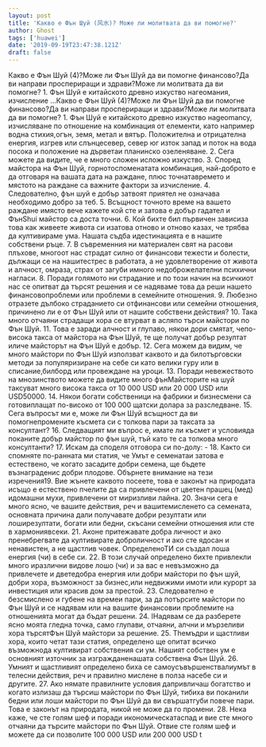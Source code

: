 ```yaml
---
layout: post
title: 'Какво е Фън Шуй (风水)? Може ли молитвата да ви помогне?'
author: Ghost
tags: ['huawei']
date: '2019-09-19T23:47:38.121Z'
draft: false
---
```


Какво е Фън Шуй (4)?Може ли Фън Шуй да ви помогне финансово?Да ви направи проспериращи и здрави?Може ли молитвата да ви помогне? 1. Фън Шуй е китайското древно изкуство нагеомания, изчисление ...Какво е Фън Шуй (4)?Може ли Фън Шуй да ви помогне финансово?Да ви направи проспериращи и здрави?Може ли молитвата да ви помогне? 1. Фън Шуй е китайското древно изкуство наgeomancy, изчисляване по отношение на комбинация от елементи, като например водна стихия,огън, земя, метал и вятър. Положителна и отрицателна енергия, изгрев или слънцесевер, север юг изток запад и поток на вода посока и положение на дърветаи планинско озеленяване. 2. Сега можете да видите, че е много сложен исложно изкуство. 3. Според майстора на Фън Шуй, горнотоспоменатата комбинация, най-доброто е да отговаря на вашата дата на раждане, плюс точнатавремето и мястото на раждане са важните фактори за изчисление. 4. Следователно, фън шуй е добър затвоят приятел не означава необходимо добро за теб. 5. Всъщност точното време на вашето раждане имясто вече кажете кой сте и затова е добър гадател и ФънShui майстор са доста точни. 6. Кой бихте бил първичен зависиза това как живеете живота си изатова отново и отново казах, че трябва да култивираме ума. Нашата съдба идестинацията е в нашите собствени ръце. 7. В съвременния ни материален свят на расови плъхове, многоот нас страдат силно от финансови тежести и болести, дължащи се на нашитестрес в работата, а не удовлетворение от живота и алчност, омраза, страх от загуби имного недоброжелателни психични нагласи. 8. Поради голямото ни страдание и по този начин на всичкиот нас се опитват да търсят решения и се надяваме това да реши нашето финансовопроблеми или проблеми в семейните отношения. 9. Любезно отразете дълбоко страданието си отфинансови или семейни отношения, причинено ли е от Фън Шуй или от нашите собствени действия? 10. Така много отчаяни страдащи хора се втурват в асляпо търси майстори по Фън Шуй. 11. Това е заради алчност и глупаво, някои дори смятат, чепо-висока такса от майстора на Фън Шуй, те ще получат добър резултат иличе майсторът на Фън Шуй е добър. 12. Сега можем да видим, че много майстори по Фън Шуй използват каквото и да билотърговски методи за популяризиране на себе си като велики гуру или в списание,билборд или провеждане на уроци. 13. Поради невежеството на мнозинството можете да видите много фънМайсторите на шуй таксуват много висока такса от 10 000 USD или 20 000 USD или USD50000. 14. Някои богати собственици на фабрики и бизнесмени са готовиплащат по-високо от 100 000 щатски долара за разследване. 15. Сега въпросът ми е, може ли Фън Шуй всъщност да ви помогнепромените късмета си с толкова пари за таксата за консултант? 16. Следващият ми въпрос е, имате ли късмет и условияда поканите добър майстор по фън шуй, тъй като те са толкова много консултанти? 17. Искам да споделя отговора си по-долу: - 18. Както си спомняте по-ранната ми статия, че Умът е семенатаи затова е естествено, че когато засадите добри семена, ще бъдете възнаграденис добри плодове. Обърнете внимание на тези изречения19. Вие жънете каквото посеете, това е законът на природата исъщо е естествено пчелите да са привлечени от цветен прашец (мед) идомашни мухи, привлечени от миризливи лайна. 20. Значи сега е много ясно, че вашите действия, реч и вашитемисленето са семената, основната причина дали получавате добри резултати или лоширезултати, богати или бедни, скъсани семейни отношения или сте в хармониявсеки. 21. Аконе притежавате добра личност и ако пренебрегвате да култивирате доброличност и ако сте ядосан и ненавистен, а не щастлив човек. ОпределеноТИ си създал лоша енергия (чи) в себе си. 22. В този случай определено бихте привлекли много иразлични видове лошо (чи) и за вас е невъзможно да привлечете и дветедобра енергия или добри майстори по фън шуй, добри хора, възможност за бизнес,или недвижими имоти или курорт за инвестиция или красив дом за престой. 23. Следователно е безсмислено и губене на времеи пари, за да потърсите майстори по Фън Шуй и се надявам или на вашите финансовии проблемите на отношенията могат да бъдат решени. 24. IНадявам се да разберете ясно моята гледна точка, само глупави, отчаяни, алчни и мързеливи хора търсятФън Шуй майстори за решение. 25. Theмъдри и щастливи хора, които четат тази статия, определено ще опитат всичко възможнода култивират собствения си ум. Нашият собствен ум е основният източник за изгражданенашата собствена Фън Шуй. 26. Умният и щастливият определено биха се самоусъвършенствалиумът в телесни действия, реч и правилно мислене в полза насебе си и другите. 27. Ако нямате правилните условия дапривличаш богатство и когато излизаш да търсиш майстори по Фън Шуй, тибиха ви поканили бедни или лоши майстори по Фън Шуй да ви свършатгуби повече пари. Това е законът на природата, никой не може да го промени. 28. Нека каже, че сте голям шеф и поради икономическатаспад и вие сте много отчаяни да търсите майстори по Фън Шуй. Отвие сте голям шеф и можете да си позволите 100 000 USD или 200 000 USD t
